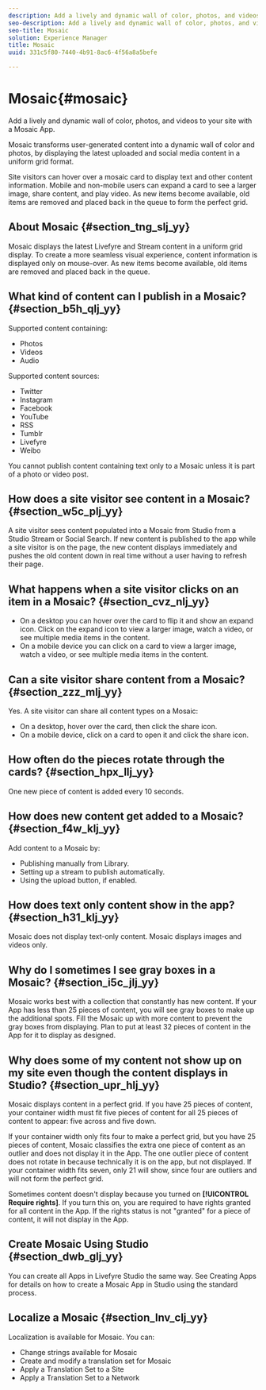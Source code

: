 ```yaml
---
description: Add a lively and dynamic wall of color, photos, and videos to your site with a Mosaic App.
seo-description: Add a lively and dynamic wall of color, photos, and videos to your site with a Mosaic App.
seo-title: Mosaic
solution: Experience Manager
title: Mosaic
uuid: 331c5f80-7440-4b91-8ac6-4f56a8a5befe

---
```


# Mosaic{#mosaic}

Add a lively and dynamic wall of color, photos, and videos to your site with a Mosaic App.

Mosaic transforms user-generated content into a dynamic wall of color and photos, by displaying the latest uploaded and social media content in a uniform grid format.

Site visitors can hover over a mosaic card to display text and other content information. Mobile and non-mobile users can expand a card to see a larger image, share content, and play video. As new items become available, old items are removed and placed back in the queue to form the perfect grid.

## About Mosaic {#section_tng_slj_yy}

Mosaic displays the latest Livefyre and Stream content in a uniform grid display. To create a more seamless visual experience, content information is displayed only on mouse-over. As new items become available, old items are removed and placed back in the queue.

## What kind of content can I publish in a Mosaic? {#section_b5h_qlj_yy}

Supported content containing:

* Photos 
* Videos 
* Audio

Supported content sources:

* Twitter 
* Instagram 
* Facebook 
* YouTube 
* RSS 
* Tumblr 
* Livefyre 
* Weibo

You cannot publish content containing text only to a Mosaic unless it is part of a photo or video post.

## How does a site visitor see content in a Mosaic? {#section_w5c_plj_yy}

A site visitor sees content populated into a Mosaic from Studio from a Studio Stream or Social Search. If new content is published to the app while a site visitor is on the page, the new content displays immediately and pushes the old content down in real time without a user having to refresh their page.

## What happens when a site visitor clicks on an item in a Mosaic? {#section_cvz_nlj_yy}

* On a desktop you can hover over the card to flip it and show an expand icon. Click on the expand icon to view a larger image, watch a video, or see multiple media items in the content. 
* On a mobile device you can click on a card to view a larger image, watch a video, or see multiple media items in the content.

## Can a site visitor share content from a Mosaic? {#section_zzz_mlj_yy}

Yes. A site visitor can share all content types on a Mosaic:

* On a desktop, hover over the card, then click the share icon. 
* On a mobile device, click on a card to open it and click the share icon.

## How often do the pieces rotate through the cards? {#section_hpx_llj_yy}

One new piece of content is added every 10 seconds.

## How does new content get added to a Mosaic? {#section_f4w_klj_yy}

Add content to a Mosaic by:

* Publishing manually from Library. 
* Setting up a stream to publish automatically. 
* Using the upload button, if enabled.

## How does text only content show in the app? {#section_h31_klj_yy}

Mosaic does not display text-only content. Mosaic displays images and videos only.

## Why do I sometimes I see gray boxes in a Mosaic? {#section_i5c_jlj_yy}

Mosaic works best with a collection that constantly has new content. If your App has less than 25 pieces of content, you will see gray boxes to make up the additional spots. Fill the Mosaic up with more content to prevent the gray boxes from displaying. Plan to put at least 32 pieces of content in the App for it to display as designed.

## Why does some of my content not show up on my site even though the content displays in Studio? {#section_upr_hlj_yy}

Mosaic displays content in a perfect grid. If you have 25 pieces of content, your container width must fit five pieces of content for all 25 pieces of content to appear: five across and five down.

If your container width only fits four to make a perfect grid, but you have 25 pieces of content, Mosaic classifies the extra one piece of content as an outlier and does not display it in the App. The one outlier piece of content does not rotate in because technically it is on the app, but not displayed. If your container width fits seven, only 21 will show, since four are outliers and will not form the perfect grid.

Sometimes content doesn't display because you turned on **[!UICONTROL Require rights]**. If you turn this on, you are required to have rights granted for all content in the App. If the rights status is not "granted" for a piece of content, it will not display in the App.

## Create Mosaic Using Studio {#section_dwb_glj_yy}

You can create all Apps in Livefyre Studio the same way. See Creating Apps for details on how to create a Mosaic App in Studio using the standard process.  

## Localize a Mosaic {#section_lnv_clj_yy}

Localization is available for Mosaic. You can:

* Change strings available for Mosaic 
* Create and modify a translation set for Mosaic 
* Apply a Translation Set to a Site 
* Apply a Translation Set to a Network

